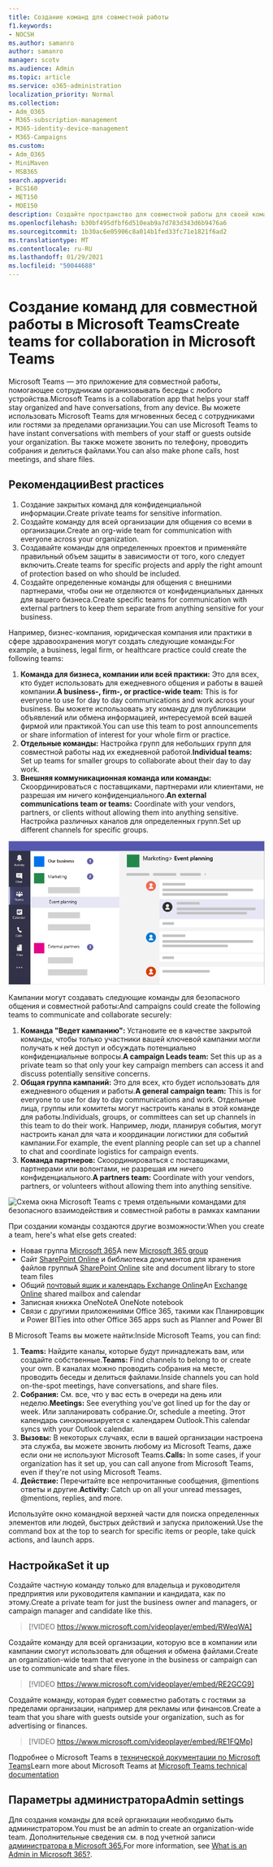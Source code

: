 ```yaml
---
title: Создание команд для совместной работы
f1.keywords:
- NOCSH
ms.author: samanro
author: samanro
manager: scotv
ms.audience: Admin
ms.topic: article
ms.service: o365-administration
localization_priority: Normal
ms.collection:
- Adm_O365
- M365-subscription-management
- M365-identity-device-management
- M365-Campaigns
ms.custom:
- Adm_O365
- MiniMaven
- MSB365
search.appverid:
- BCS160
- MET150
- MOE150
description: Создайте пространство для совместной работы для своей команды с помощью Microsoft Teams.
ms.openlocfilehash: b30bf495dfbf6d510eab9a7d783d343d6b9476a6
ms.sourcegitcommit: 1b30ac6e05906c8a014b1fed33fc71e1821f6ad2
ms.translationtype: MT
ms.contentlocale: ru-RU
ms.lasthandoff: 01/29/2021
ms.locfileid: "50044688"
---
```

# <a name="create-teams-for-collaboration-in-microsoft-teams"></a><span data-ttu-id="7e208-103">Создание команд для совместной работы в Microsoft Teams</span><span class="sxs-lookup"><span data-stu-id="7e208-103">Create teams for collaboration in Microsoft Teams</span></span>

<span data-ttu-id="7e208-104">Microsoft Teams — это приложение для совместной работы, помогающее сотрудникам организовывать беседы с любого устройства.</span><span class="sxs-lookup"><span data-stu-id="7e208-104">Microsoft Teams is a collaboration app that helps your staff stay organized and have conversations, from any device.</span></span> <span data-ttu-id="7e208-105">Вы можете использовать Microsoft Teams для мгновенных бесед с сотрудниками или гостями за пределами организации.</span><span class="sxs-lookup"><span data-stu-id="7e208-105">You can use Microsoft Teams to have instant conversations with members of your staff or guests outside your organization.</span></span> <span data-ttu-id="7e208-106">Вы также можете звонить по телефону, проводить собрания и делиться файлами.</span><span class="sxs-lookup"><span data-stu-id="7e208-106">You can also make phone calls, host meetings, and share files.</span></span>

## <a name="best-practices"></a><span data-ttu-id="7e208-107">Рекомендации</span><span class="sxs-lookup"><span data-stu-id="7e208-107">Best practices</span></span>

1. <span data-ttu-id="7e208-108">Создание закрытых команд для конфиденциальной информации.</span><span class="sxs-lookup"><span data-stu-id="7e208-108">Create private teams for sensitive information.</span></span>
1. <span data-ttu-id="7e208-109">Создайте команду для всей организации для общения со всеми в организации.</span><span class="sxs-lookup"><span data-stu-id="7e208-109">Create an org-wide team for communication with everyone across your organization.</span></span>
1. <span data-ttu-id="7e208-110">Создавайте команды для определенных проектов и применяйте правильный объем защиты в зависимости от того, кого следует включить.</span><span class="sxs-lookup"><span data-stu-id="7e208-110">Create teams for specific projects and apply the right amount of protection based on who should be included.</span></span>
1. <span data-ttu-id="7e208-111">Создайте определенные команды для общения с внешними партнерами, чтобы они не отделяются от конфиденциальных данных для вашего бизнеса.</span><span class="sxs-lookup"><span data-stu-id="7e208-111">Create specific teams for communication with external partners to keep them separate from anything sensitive for your business.</span></span>

<span data-ttu-id="7e208-112">Например, бизнес-компания, юридическая компания или практики в сфере здравоохранения могут создать следующие команды:</span><span class="sxs-lookup"><span data-stu-id="7e208-112">For example, a business, legal firm, or healthcare practice could create the following teams:</span></span>

1. <span data-ttu-id="7e208-113">**Команда для бизнеса, компании или всей практики:** Это для всех, кто будет использовать для ежедневного общения и работы в вашей компании.</span><span class="sxs-lookup"><span data-stu-id="7e208-113">**A business-, firm-, or practice-wide team:** This is for everyone to use for day to day communications and work across your business.</span></span> <span data-ttu-id="7e208-114">Вы можете использовать эту команду для публикации объявлений или обмена информацией, интересуемой всей вашей фирмой или практикой.</span><span class="sxs-lookup"><span data-stu-id="7e208-114">You can use this team to post announcements or share information of interest for your whole firm or practice.</span></span>
1. <span data-ttu-id="7e208-115">**Отдельные команды:** Настройка групп для небольших групп для совместной работы над их ежедневной работой.</span><span class="sxs-lookup"><span data-stu-id="7e208-115">**Individual teams:** Set up teams for smaller groups to collaborate about their day to day work.</span></span>
1. <span data-ttu-id="7e208-116">**Внешняя коммуникационная команда или команды:** Скоординироваться с поставщиками, партнерами или клиентами, не разрешая им ничего конфиденциального.</span><span class="sxs-lookup"><span data-stu-id="7e208-116">**An external communications team or teams:** Coordinate with your vendors, partners, or clients without allowing them into anything sensitive.</span></span> <span data-ttu-id="7e208-117">Настройка различных каналов для определенных групп.</span><span class="sxs-lookup"><span data-stu-id="7e208-117">Set up different channels for specific groups.</span></span>

![Схема окна Microsoft Teams с тремя отдельными командами для безопасного общения и совместной работы в компании](../media/m365-democracy-teams-business-collab.png)

<span data-ttu-id="7e208-119">Кампании могут создавать следующие команды для безопасного общения и совместной работы:</span><span class="sxs-lookup"><span data-stu-id="7e208-119">And campaigns could create the following teams to communicate and collaborate securely:</span></span>

1. <span data-ttu-id="7e208-120">**Команда "Ведет кампанию":** Установите ее в качестве закрытой команды, чтобы только участники вашей ключевой кампании могли получать к ней доступ и обсуждать потенциально конфиденциальные вопросы.</span><span class="sxs-lookup"><span data-stu-id="7e208-120">**A campaign Leads team:** Set this up as a private team so that only your key campaign members can access it and discuss potentially sensitive concerns.</span></span>
2. <span data-ttu-id="7e208-121">**Общая группа кампаний:** Это для всех, кто будет использовать для ежедневного общения и работы.</span><span class="sxs-lookup"><span data-stu-id="7e208-121">**A general campaign team:** This is for everyone to use for day to day communications and work.</span></span> <span data-ttu-id="7e208-122">Отдельные лица, группы или комитеты могут настроить каналы в этой команде для работы.</span><span class="sxs-lookup"><span data-stu-id="7e208-122">Individuals, groups, or committees can set up channels in this team to do their work.</span></span> <span data-ttu-id="7e208-123">Например, люди, планируя события, могут настроить канал для чата и координации логистики для событий кампании.</span><span class="sxs-lookup"><span data-stu-id="7e208-123">For example, the event planning people can set up a channel to chat and coordinate logistics for campaign events.</span></span>
3. <span data-ttu-id="7e208-124">**Команда партнеров:** Скоординироваться с поставщиками, партнерами или волонтами, не разрешая им ничего конфиденциального.</span><span class="sxs-lookup"><span data-stu-id="7e208-124">**A partners team:** Coordinate with your vendors, partners, or volunteers without allowing them into anything sensitive.</span></span>

![Схема окна Microsoft Teams с тремя отдельными командами для безопасного взаимодействия и совместной работы в рамках кампании](../media/m365-democracy-teams-collab.png)

<span data-ttu-id="7e208-126">При создании команды создаются другие возможности:</span><span class="sxs-lookup"><span data-stu-id="7e208-126">When you create a team, here's what else gets created:</span></span>

- <span data-ttu-id="7e208-127">Новая группа [Microsoft 365](https://docs.microsoft.com/MicrosoftTeams/office-365-groups)</span><span class="sxs-lookup"><span data-stu-id="7e208-127">A new [Microsoft 365 group](https://docs.microsoft.com/MicrosoftTeams/office-365-groups)</span></span>
- <span data-ttu-id="7e208-128">Сайт [SharePoint Online](https://docs.microsoft.com/MicrosoftTeams/sharepoint-onedrive-interact) и библиотека документов для хранения файлов группы</span><span class="sxs-lookup"><span data-stu-id="7e208-128">A [SharePoint Online](https://docs.microsoft.com/MicrosoftTeams/sharepoint-onedrive-interact) site and document library to store team files</span></span>
- <span data-ttu-id="7e208-129">Общий [почтовый ящик и календарь Exchange Online](https://docs.microsoft.com/MicrosoftTeams/exchange-teams-interact)</span><span class="sxs-lookup"><span data-stu-id="7e208-129">An [Exchange Online](https://docs.microsoft.com/MicrosoftTeams/exchange-teams-interact) shared mailbox and calendar</span></span>
- <span data-ttu-id="7e208-130">Записная книжка OneNote</span><span class="sxs-lookup"><span data-stu-id="7e208-130">A OneNote notebook</span></span>
- <span data-ttu-id="7e208-131">Связи с другими приложениями Office 365, такими как Планировщик и Power BI</span><span class="sxs-lookup"><span data-stu-id="7e208-131">Ties into other Office 365 apps such as Planner and Power BI</span></span>

<span data-ttu-id="7e208-132">В Microsoft Teams вы можете найти:</span><span class="sxs-lookup"><span data-stu-id="7e208-132">Inside Microsoft Teams, you can find:</span></span>

1. <span data-ttu-id="7e208-133">**Teams:** Найдите каналы, которые будут принадлежать вам, или создайте собственные.</span><span class="sxs-lookup"><span data-stu-id="7e208-133">**Teams:** Find channels to belong to or create your own.</span></span> <span data-ttu-id="7e208-134">В каналах можно проводить собрания на месте, проводить беседы и делиться файлами.</span><span class="sxs-lookup"><span data-stu-id="7e208-134">Inside channels you can hold on-the-spot meetings, have conversations, and share files.</span></span>
2. <span data-ttu-id="7e208-135">**Собрания:** См. все, что у вас есть в очереди на день или неделю.</span><span class="sxs-lookup"><span data-stu-id="7e208-135">**Meetings:** See everything you've got lined up for the day or week.</span></span> <span data-ttu-id="7e208-136">Или запланировать собрание.</span><span class="sxs-lookup"><span data-stu-id="7e208-136">Or, schedule a meeting.</span></span> <span data-ttu-id="7e208-137">Этот календарь синхронизируется с календарем Outlook.</span><span class="sxs-lookup"><span data-stu-id="7e208-137">This calendar syncs with your Outlook calendar.</span></span>
3. <span data-ttu-id="7e208-138">**Вызовы:** В некоторых случаях, если в вашей организации настроена эта служба, вы можете звонить любому из Microsoft Teams, даже если они не используют Microsoft Teams.</span><span class="sxs-lookup"><span data-stu-id="7e208-138">**Calls:** In some cases, if your organization has it set up, you can call anyone from Microsoft Teams, even if they're not using Microsoft Teams.</span></span>
4. <span data-ttu-id="7e208-139">**Действие:** Перечитайте все непрочитанные сообщения, @mentions ответы и другие.</span><span class="sxs-lookup"><span data-stu-id="7e208-139">**Activity:** Catch up on all your unread messages, @mentions, replies, and more.</span></span>

<span data-ttu-id="7e208-140">Используйте окно командной верхней части для поиска определенных элементов или людей, быстрых действий и запуска приложений.</span><span class="sxs-lookup"><span data-stu-id="7e208-140">Use the command box at the top to search for specific items or people, take quick actions, and launch apps.</span></span>

## <a name="set-it-up"></a><span data-ttu-id="7e208-141">Настройка</span><span class="sxs-lookup"><span data-stu-id="7e208-141">Set it up</span></span>

<span data-ttu-id="7e208-142">Создайте частную команду только для владельца и руководителя предприятия или руководителя кампании и кандидата, как по этому.</span><span class="sxs-lookup"><span data-stu-id="7e208-142">Create a private team for just the business owner and managers, or campaign manager and candidate like this.</span></span>

> [!VIDEO https://www.microsoft.com/videoplayer/embed/RWeqWA]

<span data-ttu-id="7e208-143">Создайте команду для всей организации, которую все в компании или кампании смогут использовать для общения и обмена файлами.</span><span class="sxs-lookup"><span data-stu-id="7e208-143">Create an organization-wide team that everyone in the business or campaign can use to communicate and share files.</span></span>

> [!VIDEO https://www.microsoft.com/videoplayer/embed/RE2GCG9]

<span data-ttu-id="7e208-144">Создайте команду, которая будет совместно работать с гостями за пределами организации, например для рекламы или финансов.</span><span class="sxs-lookup"><span data-stu-id="7e208-144">Create a team that you share with guests outside your organization, such as for advertising or finances.</span></span>

> [!VIDEO https://www.microsoft.com/videoplayer/embed/RE1FQMp]

<span data-ttu-id="7e208-145">Подробнее о Microsoft Teams в [технической документации по Microsoft Teams](https://docs.microsoft.com/microsoftteams/microsoft-teams)</span><span class="sxs-lookup"><span data-stu-id="7e208-145">Learn more about Microsoft Teams at [Microsoft Teams technical documentation](https://docs.microsoft.com/microsoftteams/microsoft-teams)</span></span>

## <a name="admin-settings"></a><span data-ttu-id="7e208-146">Параметры администратора</span><span class="sxs-lookup"><span data-stu-id="7e208-146">Admin settings</span></span>

<span data-ttu-id="7e208-147">Для создания команды для всей организации необходимо быть администратором.</span><span class="sxs-lookup"><span data-stu-id="7e208-147">You must be an admin to create an organization-wide team.</span></span> <span data-ttu-id="7e208-148">Дополнительные сведения см. в под учетной записи [администратора в Microsoft 365.](https://support.office.com/article/what-is-an-admin-e123627e-4892-4461-b9aa-1b6d57a5cfa4?ui=en-US&rs=en-US&ad=US)</span><span class="sxs-lookup"><span data-stu-id="7e208-148">For more information, see [What is an Admin in Microsoft 365?](https://support.office.com/article/what-is-an-admin-e123627e-4892-4461-b9aa-1b6d57a5cfa4?ui=en-US&rs=en-US&ad=US).</span></span>
